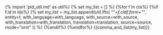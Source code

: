 {% import 'pld_util.md' as util%}
{% set my_list = [] %}
{%for f in ctx%}
{%if f.id in ids%}
{% set my_list = my_list.append(util.lfts(
    "<i>"+f.cldf.form+"</i>",
    entity=f,
    with_language=with_language,
    with_source=with_source,
    with_translation=with_translation,
    translation=translation,
    source=source,
    mode="orm"
)) %}
{%endif%}
{%endfor%}
{{comma_and_list(my_list)}}